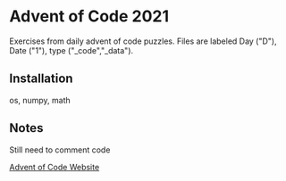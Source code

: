 # Advent of Code 2021

Exercises from daily advent of code puzzles. Files are labeled Day ("D"), Date ("1"), type ("_code","_data").

## Installation

os,
numpy,
math

## Notes

Still need to comment code

[Advent of Code Website](https://adventofcode.com/)
